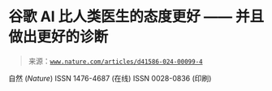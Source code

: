 <!--yml

category: 未分类

日期：2024-05-27 14:50:26

-->

# 谷歌 AI 比人类医生的态度更好 —— 并且做出更好的诊断

> 来源：[`www.nature.com/articles/d41586-024-00099-4`](https://www.nature.com/articles/d41586-024-00099-4)

自然 (*Nature*) ISSN 1476-4687 (在线) ISSN 0028-0836 (印刷)
